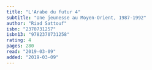 ```yaml
---
title: "L'Arabe du futur 4"
subtitle: "Une jeunesse au Moyen-Orient, 1987-1992"
author: "Riad Sattouf"
isbn: "2370731257"
isbn13: "9782370731258"
rating: 4
pages: 280
read: "2019-03-09"
added: "2019-03-09"
---
```


